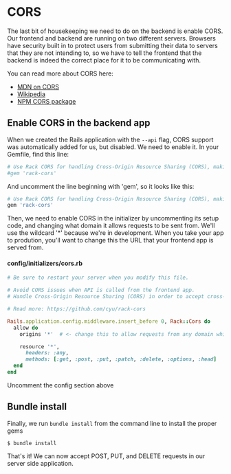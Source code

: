 # CORS
The last bit of housekeeping we need to do on the backend is enable CORS.  Our frontend and backend are running on two different servers.  Browsers have security built in to protect users from submitting their data to servers that they are not intending to, so we have to tell the frontend that the backend is indeed the correct place for it to be communicating with.

You can read more about CORS here:

* [MDN on CORS](https://developer.mozilla.org/en-US/docs/Web/HTTP/Access_control_CORS)
* [Wikipedia](https://en.wikipedia.org/wiki/Cross-origin_resource_sharing)
* [NPM CORS package](https://www.npmjs.com/package/cors)

## Enable CORS in the backend app
When we created the Rails application with the ```--api``` flag, CORS support was automatically added for us, but disabled.  We need to enable it.  In your Gemfile, find this line:

```ruby
# Use Rack CORS for handling Cross-Origin Resource Sharing (CORS), making cross-origin AJAX possible
#gem 'rack-cors'
```

And uncomment the line beginning with 'gem', so it looks like this:

```ruby
# Use Rack CORS for handling Cross-Origin Resource Sharing (CORS), making cross-origin AJAX possible
gem 'rack-cors'
```

Then, we need to enable CORS in the initializer by uncommenting its setup code, and changing what domain it allows requests to be sent from.  We'll use the wildcard '*' because we're in development.  When you take your app to prodution, you'll want to change this the URL that your frontend app is served from.

#### config/initializers/cors.rb
```ruby
# Be sure to restart your server when you modify this file.

# Avoid CORS issues when API is called from the frontend app.
# Handle Cross-Origin Resource Sharing (CORS) in order to accept cross-origin AJAX requests.

# Read more: https://github.com/cyu/rack-cors

Rails.application.config.middleware.insert_before 0, Rack::Cors do
  allow do
    origins '*'  # <- change this to allow requests from any domain while in development.

    resource '*',
      headers: :any,
      methods: [:get, :post, :put, :patch, :delete, :options, :head]
  end
end
```
Uncomment the config section above

## Bundle install

Finally, we run ```bundle install``` from the command line to install the proper gems

```
$ bundle install
```

That's it!  We can now accept POST, PUT, and DELETE requests in our server side application.

